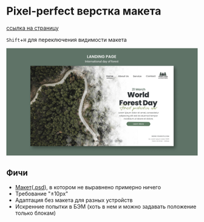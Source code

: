 # Pixel-perfect верстка макета
[ссылка на страницу](https://chrt.ddns.net/verstka/5)

`Shift`+`H` для переключения видимости макета

![mockup.jpg](materials/mockup.jpg)

## Фичи
- [Макет](materials/layout.png)([.psd](materials/layout.psd)), в котором не выравнено примерно ничего
- Требование "±10px"
- Адаптация без макета для разных устройств
- Искренние попытки в БЭМ (хоть в нем и можно задавать положение только блокам)
